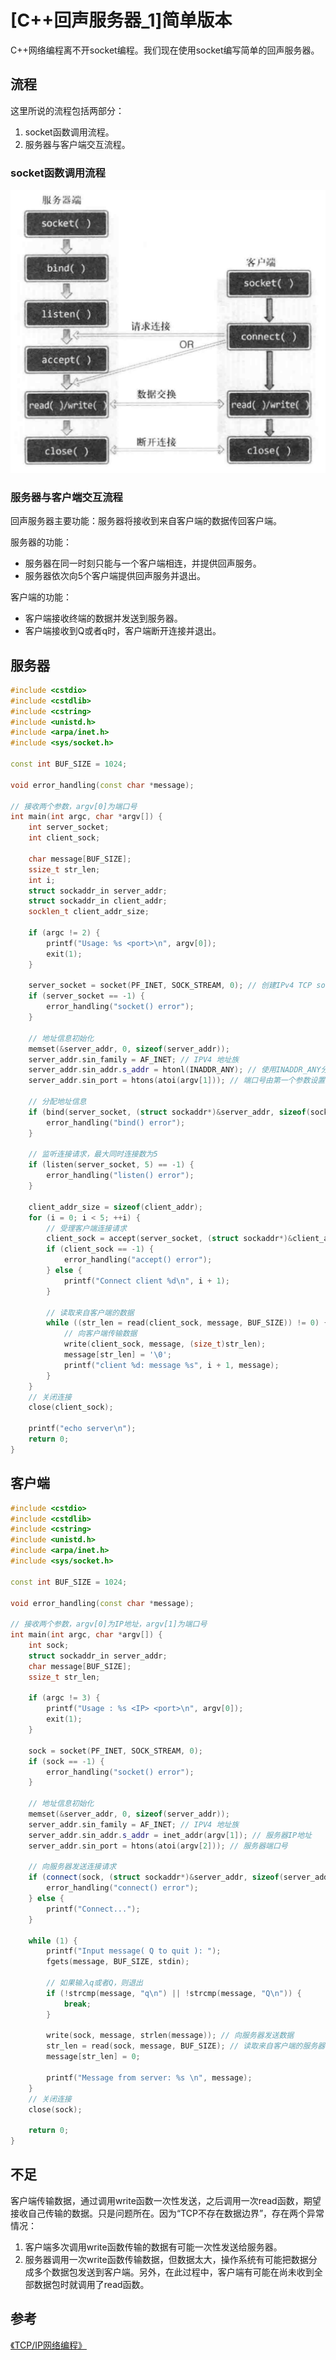 # [C++回声服务器_1]简单版本

C++网络编程离不开socket编程。我们现在使用socket编写简单的回声服务器。

## 流程

这里所说的流程包括两部分：

1. socket函数调用流程。
2. 服务器与客户端交互流程。

### socket函数调用流程

![图来自《TCP/IP网络编程》](./image.png)

### 服务器与客户端交互流程

回声服务器主要功能：服务器将接收到来自客户端的数据传回客户端。

服务器的功能：

- 服务器在同一时刻只能与一个客户端相连，并提供回声服务。
- 服务器依次向5个客户端提供回声服务并退出。

客户端的功能：

- 客户端接收终端的数据并发送到服务器。
- 客户端接收到Q或者q时，客户端断开连接并退出。

## 服务器

```c++
#include <cstdio>
#include <cstdlib>
#include <cstring>
#include <unistd.h>
#include <arpa/inet.h>
#include <sys/socket.h>

const int BUF_SIZE = 1024;

void error_handling(const char *message);

// 接收两个参数，argv[0]为端口号
int main(int argc, char *argv[]) {
    int server_socket;
    int client_sock;

    char message[BUF_SIZE];
    ssize_t str_len;
    int i;
    struct sockaddr_in server_addr;
    struct sockaddr_in client_addr;
    socklen_t client_addr_size;

    if (argc != 2) {
        printf("Usage: %s <port>\n", argv[0]);
        exit(1);
    }

    server_socket = socket(PF_INET, SOCK_STREAM, 0); // 创建IPv4 TCP socket
    if (server_socket == -1) {
        error_handling("socket() error");
    }

    // 地址信息初始化
    memset(&server_addr, 0, sizeof(server_addr));
    server_addr.sin_family = AF_INET; // IPV4 地址族
    server_addr.sin_addr.s_addr = htonl(INADDR_ANY); // 使用INADDR_ANY分配服务器的IP地址
    server_addr.sin_port = htons(atoi(argv[1])); // 端口号由第一个参数设置

    // 分配地址信息
    if (bind(server_socket, (struct sockaddr*)&server_addr, sizeof(sockaddr)) == -1) {
        error_handling("bind() error");
    }

    // 监听连接请求，最大同时连接数为5
    if (listen(server_socket, 5) == -1) {
        error_handling("listen() error");
    }

    client_addr_size = sizeof(client_addr);
    for (i = 0; i < 5; ++i) {
        // 受理客户端连接请求
        client_sock = accept(server_socket, (struct sockaddr*)&client_addr, &client_addr_size);
        if (client_sock == -1) {
            error_handling("accept() error");
        } else {
            printf("Connect client %d\n", i + 1);
        }

        // 读取来自客户端的数据
        while ((str_len = read(client_sock, message, BUF_SIZE)) != 0) {
            // 向客户端传输数据
            write(client_sock, message, (size_t)str_len);
            message[str_len] = '\0';
            printf("client %d: message %s", i + 1, message);
        }
    }
    // 关闭连接
    close(client_sock);

    printf("echo server\n");
    return 0;
}
```

## 客户端

```c++
#include <cstdio>
#include <cstdlib>
#include <cstring>
#include <unistd.h>
#include <arpa/inet.h>
#include <sys/socket.h>

const int BUF_SIZE = 1024;

void error_handling(const char *message);

// 接收两个参数，argv[0]为IP地址，argv[1]为端口号
int main(int argc, char *argv[]) {
    int sock;
    struct sockaddr_in server_addr;
    char message[BUF_SIZE];
    ssize_t str_len;

    if (argc != 3) {
        printf("Usage : %s <IP> <port>\n", argv[0]);
        exit(1);
    }

    sock = socket(PF_INET, SOCK_STREAM, 0);
    if (sock == -1) {
        error_handling("socket() error");
    }

    // 地址信息初始化
    memset(&server_addr, 0, sizeof(server_addr));
    server_addr.sin_family = AF_INET; // IPV4 地址族
    server_addr.sin_addr.s_addr = inet_addr(argv[1]); // 服务器IP地址
    server_addr.sin_port = htons(atoi(argv[2])); // 服务器端口号

    // 向服务器发送连接请求
    if (connect(sock, (struct sockaddr*)&server_addr, sizeof(server_addr)) == -1) {
        error_handling("connect() error");
    } else {
        printf("Connect...");
    }

    while (1) {
        printf("Input message( Q to quit ): ");
        fgets(message, BUF_SIZE, stdin);

        // 如果输入q或者Q，则退出
        if (!strcmp(message, "q\n") || !strcmp(message, "Q\n")) {
            break;
        }

        write(sock, message, strlen(message)); // 向服务器发送数据
        str_len = read(sock, message, BUF_SIZE); // 读取来自客户端的服务器
        message[str_len] = 0;

        printf("Message from server: %s \n", message);
    }
    // 关闭连接
    close(sock);

    return 0;
}
```

## 不足

客户端传输数据，通过调用write函数一次性发送，之后调用一次read函数，期望接收自己传输的数据。只是问题所在。因为“TCP不存在数据边界”，存在两个异常情况：

1. 客户端多次调用write函数传输的数据有可能一次性发送给服务器。
2. 服务器调用一次write函数传输数据，但数据太大，操作系统有可能把数据分成多个数据包发送到客户端。另外，在此过程中，客户端有可能在尚未收到全部数据包时就调用了read函数。

## 参考

[《TCP/IP网络编程》](https://book.douban.com/subject/25911735/)
